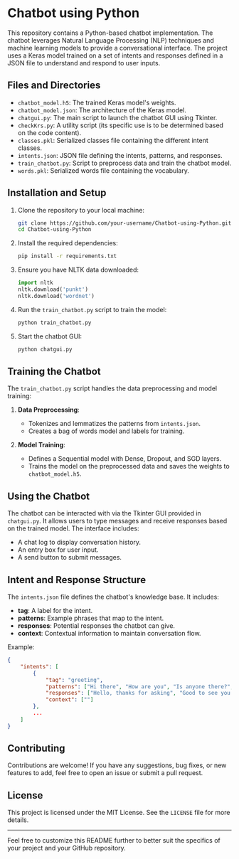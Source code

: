 # Chatbot using Python

This repository contains a Python-based chatbot implementation. The chatbot leverages Natural Language Processing (NLP) techniques and machine learning models to provide a conversational interface. The project uses a Keras model trained on a set of intents and responses defined in a JSON file to understand and respond to user inputs.

## Files and Directories

- `chatbot_model.h5`: The trained Keras model's weights.
- `chatbot_model.json`: The architecture of the Keras model.
- `chatgui.py`: The main script to launch the chatbot GUI using Tkinter.
- `checkKrs.py`: A utility script (its specific use is to be determined based on the code content).
- `classes.pkl`: Serialized classes file containing the different intent classes.
- `intents.json`: JSON file defining the intents, patterns, and responses.
- `train_chatbot.py`: Script to preprocess data and train the chatbot model.
- `words.pkl`: Serialized words file containing the vocabulary.

## Installation and Setup

1. Clone the repository to your local machine:
   ```bash
   git clone https://github.com/your-username/Chatbot-using-Python.git
   cd Chatbot-using-Python
   ```

2. Install the required dependencies:
   ```bash
   pip install -r requirements.txt
   ```

3. Ensure you have NLTK data downloaded:
   ```python
   import nltk
   nltk.download('punkt')
   nltk.download('wordnet')
   ```

4. Run the `train_chatbot.py` script to train the model:
   ```bash
   python train_chatbot.py
   ```

5. Start the chatbot GUI:
   ```bash
   python chatgui.py
   ```

## Training the Chatbot

The `train_chatbot.py` script handles the data preprocessing and model training:

1. **Data Preprocessing**:
   - Tokenizes and lemmatizes the patterns from `intents.json`.
   - Creates a bag of words model and labels for training.

2. **Model Training**:
   - Defines a Sequential model with Dense, Dropout, and SGD layers.
   - Trains the model on the preprocessed data and saves the weights to `chatbot_model.h5`.

## Using the Chatbot

The chatbot can be interacted with via the Tkinter GUI provided in `chatgui.py`. It allows users to type messages and receive responses based on the trained model. The interface includes:

- A chat log to display conversation history.
- An entry box for user input.
- A send button to submit messages.

## Intent and Response Structure

The `intents.json` file defines the chatbot's knowledge base. It includes:

- **tag**: A label for the intent.
- **patterns**: Example phrases that map to the intent.
- **responses**: Potential responses the chatbot can give.
- **context**: Contextual information to maintain conversation flow.

Example:
```json
{
    "intents": [
        {
            "tag": "greeting",
            "patterns": ["Hi there", "How are you", "Is anyone there?", "Hey", "Hola", "Hello", "Good day"],
            "responses": ["Hello, thanks for asking", "Good to see you again", "Hi there, how can I help?"],
            "context": [""]
        },
        ...
    ]
}
```

## Contributing

Contributions are welcome! If you have any suggestions, bug fixes, or new features to add, feel free to open an issue or submit a pull request.

## License

This project is licensed under the MIT License. See the `LICENSE` file for more details.

---

Feel free to customize this README further to better suit the specifics of your project and your GitHub repository.

